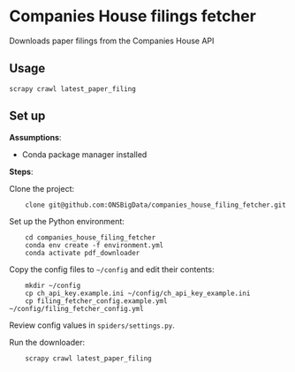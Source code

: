 # Companies House filings fetcher

Downloads paper filings from the Companies House API

## Usage

    scrapy crawl latest_paper_filing
    
## Set up

**Assumptions**:

* Conda package manager installed

**Steps**:

Clone the project:

```shell
    clone git@github.com:ONSBigData/companies_house_filing_fetcher.git
```

Set up the Python environment:

```shell
    cd companies_house_filing_fetcher
    conda env create -f environment.yml
    conda activate pdf_downloader
```

Copy the config files to `~/config` and edit their contents:

```shell
    mkdir ~/config
    cp ch_api_key.example.ini ~/config/ch_api_key_example.ini
    cp filing_fetcher_config.example.yml ~/config/filing_fetcher_config.yml
```

Review config values in `spiders/settings.py`.
    
Run the downloader:

```shell
    scrapy crawl latest_paper_filing
```

